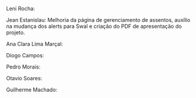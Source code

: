 Leni Rocha: 

Jean Estanislau: Melhoria da página de gerenciamento de assentos, auxílio na mudança dos alerts para Swal e criação do PDF de apresentação do projeto. 

Ana Clara Lima Marçal:  

Diogo Campos: 

Pedro Morais: 

Otavio Soares: 

Guilherme Machado: 
